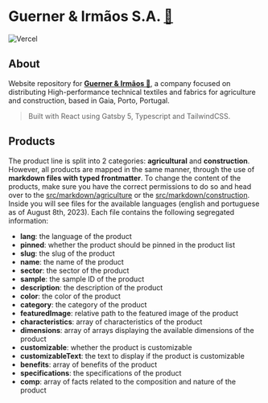 # Guerner & Irmãos S.A. [🔗](https://guerner.vercel.app)

![Vercel](https://vercelbadge.vercel.app/api/kiko-g/guerner)

## About

Website repository for **[Guerner & Irmãos 🔗](https://guerner.vercel.app)**, a company focused on distributing High-performance technical textiles and fabrics for agriculture and construction, based in Gaia, Porto, Portugal.

> Built with React using Gatsby 5, Typescript and TailwindCSS.

## Products

The product line is split into 2 categories: **agricultural** and **construction**. However, all products are mapped in the same manner, through the use of **markdown files with typed frontmatter**. To change the content of the products, make sure you have the correct permissions to do so and head over to the [src/markdown/agriculture](src/markdown/agriculture) or the [src/markdown/construction](src/markdown/construction). Inside you will see files for the available languages (english and portuguese as of August 8th, 2023). Each file contains the following segregated information:

- **lang**: the language of the product
- **pinned**: whether the product should be pinned in the product list
- **slug**: the slug of the product
- **name**: the name of the product
- **sector**: the sector of the product
- **sample**: the sample ID of the product
- **description**: the description of the product
- **color**: the color of the product
- **category**: the category of the product
- **featuredImage**: relative path to the featured image of the product
- **characteristics**: array of characteristics of the product
- **dimensions**: array of arrays displaying the available dimensions of the product
- **customizable**: whether the product is customizable
- **customizableText**: the text to display if the product is customizable
- **benefits**: array of benefits of the product
- **specifications**: the specifications of the product
- **comp**: array of facts related to the composition and nature of the product
